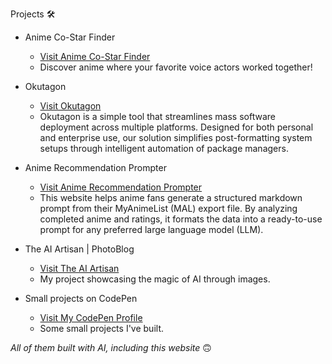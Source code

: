 Projects 🛠️

*   Anime Co-Star Finder
    
    *   [Visit Anime Co-Star Finder](https://anime-co-star-finder.netlify.app/)
    *   Discover anime where your favorite voice actors worked together!
    
*   Okutagon
    
    *   [Visit Okutagon](https://okutagon.netlify.app/)
    *   Okutagon is a simple tool that streamlines mass software deployment across multiple platforms. Designed for both personal and enterprise use, our solution simplifies post-formatting system setups through intelligent automation of package managers.
    
*   Anime Recommendation Prompter
    
    *   [Visit Anime Recommendation Prompter](https://anime-recommendation-prompter.netlify.app/)
    *   This website helps anime fans generate a structured markdown prompt from their MyAnimeList (MAL) export file. By analyzing completed anime and ratings, it formats the data into a ready-to-use prompt for any preferred large language model (LLM).
    
*   The AI Artisan | PhotoBlog
    
    *   [Visit The AI Artisan](https://the-ai-artisan.netlify.app/)
    *   My project showcasing the magic of AI through images.
    
*   Small projects on CodePen
    
    *   [Visit My CodePen Profile](https://codepen.io/levent1ozgur/)
    *   Some small projects I've built.


_All of them built with AI, including this website_ 🙃
